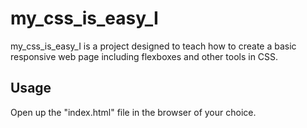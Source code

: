 # my_css_is_easy_I

my_css_is_easy_I is a project designed to teach how to create a basic responsive web page including flexboxes and other tools in CSS.


## Usage

Open up the "index.html" file in the browser of your choice.
